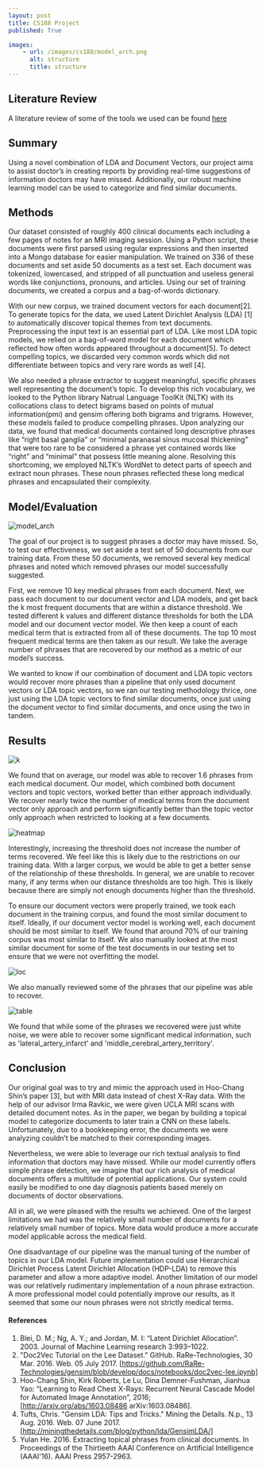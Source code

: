 ```yaml
---
layout: post
title: CS188 Project
published: True

images:
    - url: /images/cs188/model_arch.png
      alt: structure
      title: structure
---
```


## Literature Review
A literature review of some of the tools we used can be found [here](/CS188-Literature-Review/)

## Summary
Using a novel combination of LDA and Document Vectors, our project aims to assist doctor’s in creating reports by providing real-time suggestions of information doctors may have missed. Additionally, our robust machine learning model can be used to categorize and find similar documents.

## Methods
Our dataset consisted of roughly 400 clinical documents each including a few pages of notes for an MRI imaging session. Using a Python script, these documents were first parsed using regular expressions and then inserted into a Mongo database for easier manipulation. We trained on 336 of these documents and set aside 50 documents as a test set.  Each document was tokenized, lowercased, and stripped of all punctuation and useless general words like conjunctions, pronouns, and articles. Using our set of training documents, we created a corpus and a bag-of-words dictionary.

With our new corpus, we trained document vectors for each document[2]. To generate topics for the data, we used Latent Dirichlet Analysis (LDA) [1] to automatically discover topical themes from text documents. Preprocessing the input text is an essential part of LDA. Like most LDA topic models, we relied on a bag-of-word model for each document which reflected how often words appeared throughout a document[5]. To detect compelling topics, we discarded very common words which did not differentiate between topics and very rare words as well [4].

We also needed a phrase extractor to suggest meaningful, specific phrases well representing the document’s topic. To develop this rich vocabulary, we looked to the Python  library Natrual Language ToolKit (NLTK) with its collocations class to detect bigrams based on points of mutual information(pmi) and gensim offering both bigrams and trigrams. However, these models failed to produce compelling phrases. Upon analyzing our data, we found that medical documents contained long descriptive phrases like “right basal ganglia” or “minimal paranasal sinus mucosal thickening” that were too rare to be considered a phrase yet contained words like “right” and “minimal” that possess little meaning alone. Resolving this shortcoming, we employed NLTK’s WordNet to detect parts of speech and extract noun phrases. These noun phrases reflected these long medical phrases and encapsulated their complexity. 

## Model/Evaluation

![model_arch](/images/cs188/model_arch.png)

The goal of our project is to suggest phrases a doctor may have missed. So, to test our effectiveness, we set aside a test set of 50 documents from our training data. From these 50 documents, we removed several key medical phrases and noted which removed phrases our model successfully suggested.

First, we remove 10 key medical phrases from each document. Next, we pass each document to our document vector and LDA models, and get back the k most frequent documents that are within a distance threshold. We tested different k values and different distance thresholds for both the LDA model and our document vector model. We then keep a count of each medical term that is extracted from all of these documents. The top 10 most frequent medical terms are then taken as our result. We take the average number of phrases that are recovered by our method as a metric of our model’s success.

We wanted to know if our combination of document and LDA topic vectors would recover more phrases than a pipeline that only used document vectors or LDA topic vectors, so we ran our testing methodology thrice, one just using the LDA topic vectors to find similar documents, once just using the document vector to find similar documents, and once using the two in tandem.

## Results

![k](/images/cs188/k-doc.png)

We found that on average, our model was able to recover 1.6 phrases from each medical document. Our model, which combined both document vectors and topic vectors, worked better than either approach individually. We recover nearly twice the number of medical terms from the document vector only approach and perform significantly better than the topic vector only approach when restricted to looking at a few documents.

![heatmap](/images/cs188/heatmap.png)

Interestingly, increasing the threshold does not increase the number of terms recovered. We feel like this is likely due to the restrictions on our training data. With a larger corpus, we would be able to get a better sense of the relationship of these thresholds.
In general, we are unable to recover many, if any terms when our distance thresholds are too high. This is likely because there are simply not enough documents higher than the threshold.


To ensure our document vectors were properly trained, we took each document in the training corpus, and found the most similar document to itself. Ideally, if our document vector model is working well, each document should be most similar to itself. We found that around 70% of our training corpus was most similar to itself. We also manually looked at the most similar document for some of the test documents in our testing set to ensure that we were not overfitting the model.

![loc](/images/cs188/loc.png)

We also manually reviewed some of the phrases that our pipeline was able to recover.

![table](/images/cs188/table.png)

We found that while some of the phrases we recovered were just white noise, we were able to recover some significant medical information, such as 'lateral_artery_infarct' and 'middle_cerebral_artery_territory'. 

## Conclusion

Our original goal was to try and mimic the approach used in Hoo-Chang Shin’s paper [3], but with MRI data instead of chest X-Ray data. With the help of our advisor Irma Ravkic, we were given UCLA MRI scans with detailed document notes. As in the paper, we began by building a topical model to categorize documents to later train a CNN on these labels. Unfortunately, due to a bookkeeping error, the documents we were analyzing couldn’t be matched to their corresponding images.

Nevertheless, we were able to leverage our rich textual analysis to find information that doctors may have missed. While our model currently offers simple phrase detection, we imagine that our rich analysis of medical documents offers a multitude of potential applications. Our system could easily be modified to one day diagnosis patients based merely on documents of doctor observations. 

All in all, we were pleased with the results we achieved. One of the largest limitations we had was the relatively small number of documents for a relatively small number of topics. More data would produce a more accurate model applicable across the medical field. 

One disadvantage of our pipeline was the manual tuning of the number of topics in our LDA model. Future implementation could use Hierarchical Dirichlet Process Latent Dirichlet Allocation (HDP-LDA) to remove this parameter and allow a more adaptive model. Another limitation of our model was our relatively rudimentary implementation of a noun phrase extraction. A more professional model could potentially improve our results, as it seemed that some our noun phrases were not strictly medical terms.

#### References
1. Blei, D. M.; Ng, A. Y.; and Jordan, M. I: “Latent Dirichlet Allocation”. 2003. Journal of Machine Learning research 3:993–1022.
2. "Doc2Vec Tutorial on the Lee Dataset." GitHub. RaRe-Technologies, 30 Mar. 2016. Web. 05 July 2017. [https://github.com/RaRe-Technologies/gensim/blob/develop/docs/notebooks/doc2vec-lee.ipynb]
3. Hoo-Chang Shin, Kirk Roberts, Le Lu, Dina Demner-Fushman, Jianhua Yao: “Learning to Read Chest X-Rays: Recurrent Neural Cascade Model for Automated Image Annotation”, 2016; [http://arxiv.org/abs/1603.08486 arXiv:1603.08486].
4. Tufts, Chris. "Gensim LDA: Tips and Tricks." Mining the Details. N.p., 13 Aug. 2016. Web. 07 June 2017. [http://miningthedetails.com/blog/python/lda/GensimLDA/]
5. Yulan He. 2016. Extracting topical phrases from clinical documents. In Proceedings of the Thirtieeth AAAI Conference on Artificial Intelligence ​ (AAAI'16). AAAI Press 2957-2963.
